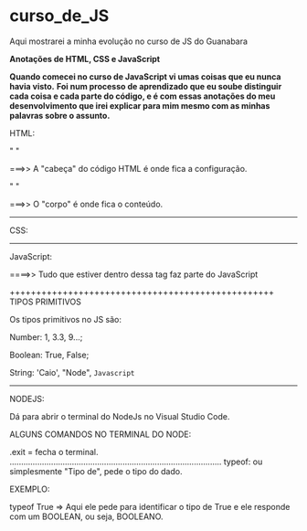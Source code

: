 # curso_de_JS
Aqui mostrarei a minha evolução no curso de JS do Guanabara

**Anotações de HTML, CSS e JavaScript**

__Quando comecei no curso de JavaScript vi umas coisas que eu nunca havia visto.__
__Foi num processo de aprendizado que eu soube distinguir cada coisa e cada parte do código, e é com essas anotações do meu desenvolvimento que irei explicar para mim mesmo com as minhas palavras sobre o assunto.__

HTML:

"<head> </head>"

===>> A "cabeça" do código HTML é onde fica a configuração.


"<body> </body>"

===>> O "corpo" é onde fica o conteúdo.


************************************
CSS:

************************************
JavaScript:

<script> </script>

====>> Tudo que estiver dentro dessa tag faz parte do JavaScript

++++++++++++++++++++++++++++++++++++++++++++++++++
TIPOS PRIMITIVOS

Os tipos primitivos no JS são:

Number: 1, 3.3, 9...;

Boolean: True, False;

String: 'Caio', "Node", `Javascript`
************************************

NODEJS:

Dá para abrir o terminal do NodeJs no Visual Studio Code.

ALGUNS COMANDOS NO TERMINAL DO NODE:

.exit = fecha o terminal.
............................................................................................
typeof: ou simplesmente "Tipo de", pede o tipo do dado.

EXEMPLO:

typeof True => Aqui ele pede para identificar o tipo de True e
ele responde com um BOOLEAN, ou seja, BOOLEANO.

